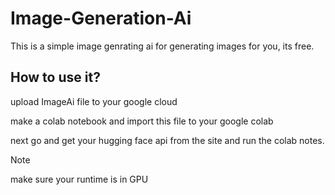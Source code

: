 # Image-Generation-Ai
This is a simple image genrating ai for generating images for you, its free.
## How to use it?
upload ImageAi file to your google cloud

make a colab notebook and import this file to your google colab

next go and get your hugging face api from the site and run the colab notes.

> [!NOTE]
> make sure your runtime is in GPU
